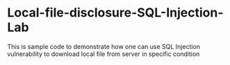 # Local-file-disclosure-SQL-Injection-Lab
This is sample code to demonstrate how one can use SQL Injection vulnerability to download local file from server in specific condition
